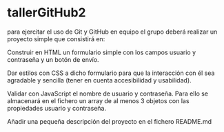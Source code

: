 # tallerGitHub2

para ejercitar el uso de Git y GitHub en equipo el grupo deberá realizar un proyecto simple que consistirá en:

Construir en HTML un formulario simple con los campos usuario y contraseña y un botón de envío.

Dar estilos con CSS a dicho formulario para que la interacción con él sea agradable y sencilla (tener en cuenta accesibilidad y usabilidad).

Validar con JavaScript el nombre de usuario y contraseña. Para ello se almacenará en el fichero un array de al menos 3 objetos con las propiedades usuario y contraseña.

Añadir una pequeña descripción del proyecto en el fichero README.md

